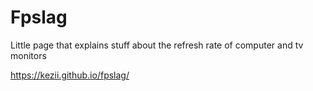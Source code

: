 # Fpslag
Little page that explains stuff about the refresh rate of computer and tv monitors

https://kezii.github.io/fpslag/

